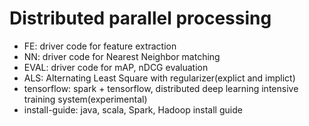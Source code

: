 # Distributed parallel processing
- FE: driver code for feature extraction
- NN: driver code for Nearest Neighbor matching
- EVAL: driver code for mAP, nDCG evaluation
- ALS: Alternating Least Square with regularizer(explict and implict)
- tensorflow: spark + tensorflow, distributed deep learning intensive training system(experimental)
- install-guide: java, scala, Spark, Hadoop install guide
